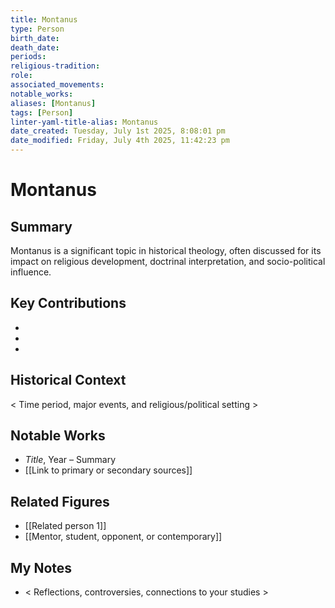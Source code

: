 ```yaml
---
title: Montanus
type: Person
birth_date: 
death_date: 
periods: 
religious-tradition: 
role: 
associated_movements: 
notable_works: 
aliases: [Montanus]
tags: [Person]
linter-yaml-title-alias: Montanus
date_created: Tuesday, July 1st 2025, 8:08:01 pm
date_modified: Friday, July 4th 2025, 11:42:23 pm
---
```


# Montanus

## Summary
Montanus is a significant topic in historical theology, often discussed for its impact on religious development, doctrinal interpretation, and socio-political influence.

## Key Contributions
- 
- 
- 

## Historical Context
< Time period, major events, and religious/political setting >

## Notable Works
- *Title*, Year – Summary
- [[Link to primary or secondary sources]]


## Related Figures
- [[Related person 1]]
- [[Mentor, student, opponent, or contemporary]]

## My Notes
- < Reflections, controversies, connections to your studies >
